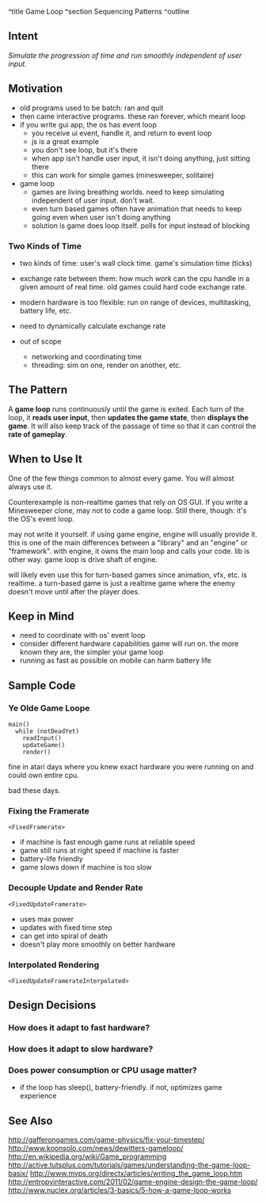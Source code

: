 ^title Game Loop
^section Sequencing Patterns
^outline

## Intent

*Simulate the progression of time and run smoothly independent of user input.*

## Motivation

- old programs used to be batch: ran and quit
- then came interactive programs. these ran forever, which meant loop
- if you write gui app, the os has event loop
  - you receive ui event, handle it, and return to event loop
  - js is a great example
  - you don't see loop, but it's there
  - when app isn't handle user input, it isn't doing anything, just sitting
    there
  - this can work for simple games (minesweeper, solitaire)
- game loop
  - games are living breathing worlds. need to keep simulating independent of
    user input. don't wait.
  - even turn based games often have animation that needs to keep going even
    when user isn't doing anything
  - solution is game does loop itself. polls for input instead of blocking

### Two Kinds of Time

- two kinds of time: user's wall clock time. game's simulation time (ticks)
- exchange rate between them: how much *work* can the cpu handle in a given
  amount of real time. old games could hard code exchange rate.
- modern hardware is too flexible: run on range of devices, multitasking,
  battery life, etc.
- need to dynamically calculate exchange rate

- out of scope
  - networking and coordinating time
  - threading: sim on one, render on another, etc.

## The Pattern

A **game loop** runs continuously until the game is exited. Each turn of the
loop, it **reads user input**, then **updates the game state**, then **displays
the game**. It will also keep track of the passage of time so that it can
control the **rate of gameplay**.

## When to Use It

One of the few things common to almost every game. You will almost always use
it.

Counterexample is non-realtime games that rely on OS GUI. If you write a
Minesweeper clone, may not to code a game loop. Still there, though: it's the
OS's event loop.

may not write it yourself. if using game engine, engine will usually provide it. this is one of the main differences between a "library" and an "engine" or "framework". with engine, it owns the main loop and calls your code. lib is other way. game loop is drive shaft of engine.

will likely even use this for turn-based games since animation, vfx, etc. is
realtime. a turn-based game is just a realtime game where the enemy doesn't
move until after the player does.

## Keep in Mind

- need to coordinate with os' event loop
- consider different hardware capabilities game will run on. the more known
  they are, the simpler your game loop
- running as fast as possible on mobile can harm battery life

## Sample Code

### Ye Olde Game Loope

    main()
      while (notDeadYet)
        readInput()
        updateGame()
        render()

fine in atari days where you knew exact hardware you were running on and could
own entire cpu.

bad these days.

### Fixing the Framerate

    <FixedFramerate>

- if machine is fast enough game runs at reliable speed
- game still runs at right speed if machine is faster
- battery-life friendly
- game slows down if machine is too slow

### Decouple Update and Render Rate

    <FixedUpdateFramerate>

- uses max power
- updates with fixed time step
- can get into spiral of death
- doesn't play more smoothly on better hardware

### Interpolated Rendering

    <FixedUpdateFramerateInterpolated>

## Design Decisions

### How does it adapt to fast hardware?

### How does it adapt to slow hardware?

### Does power consumption or CPU usage matter?

- if the loop has sleep(), battery-friendly. if not, optimizes game experience

## See Also

http://gafferongames.com/game-physics/fix-your-timestep/
http://www.koonsolo.com/news/dewitters-gameloop/
http://en.wikipedia.org/wiki/Game_programming
http://active.tutsplus.com/tutorials/games/understanding-the-game-loop-basix/
http://www.mvps.org/directx/articles/writing_the_game_loop.htm
http://entropyinteractive.com/2011/02/game-engine-design-the-game-loop/
http://www.nuclex.org/articles/3-basics/5-how-a-game-loop-works
